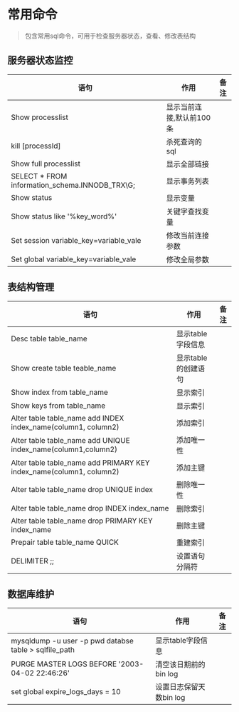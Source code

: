 # 常用命令
> 包含常用sql命令，可用于检查服务器状态，查看、修改表结构

## 服务器状态监控
语句                                                                | 作用                     | 备注
--------------------------------------------------------------------|--------------------------|-----
Show processlist                                                    | 显示当前连接,默认前100条 |
kill \[processId\]                                                  | 杀死查询的sql       |
Show full processlist                                               | 显示全部链接             |
SELECT * FROM information_schema.INNODB_TRX\G;                      | 显示事务列表             |
Show status                                                         | 显示变量                 |
Show status like '%key_word%'                                       | 关键字查找变量           |
Set session variable_key=variable_vale                              | 修改当前连接参数         |
Set global variable_key=variable_vale                               | 修改全局参数             |

## 表结构管理
语句                                                                | 作用                     | 备注
--------------------------------------------------------------------|--------------------------|-----
Desc table table_name                                               | 显示table字段信息        |
Show create table teable_name                                       | 显示table的创建语句      |
Show index from table_name                                          | 显示索引                 |
Show keys from table_name                                           | 显示索引                 |
Alter table table_name add INDEX index_name(column1, column2)       | 添加索引                 |
Alter table table_name add UNIQUE index_name(column1,column2)       | 添加唯一性               |
Alter table table_name add PRIMARY KEY index_name(column1, column2) | 添加主键                 |
Alter table table_name drop UNIQUE index                            | 删除唯一性               |
Alter table table_name drop INDEX index_name                        | 删除索引                 |
Alter table table_name drop PRIMARY KEY index_name                  | 删除主键                 |
Prepair table table_name QUICK                                      | 重建索引                 |
DELIMITER ;;                                                        | 设置语句分隔符            |

## 数据库维护
语句                                                                | 作用                     | 备注
--------------------------------------------------------------------|--------------------------|-----
mysqldump -u user -p pwd databse table > sqlfile_path               | 显示table字段信息         |
PURGE MASTER LOGS BEFORE '2003-04-02 22:46:26'                      | 清空该日期前的bin log     |
set global expire_logs_days = 10                                    | 设置日志保留天数bin log   |
